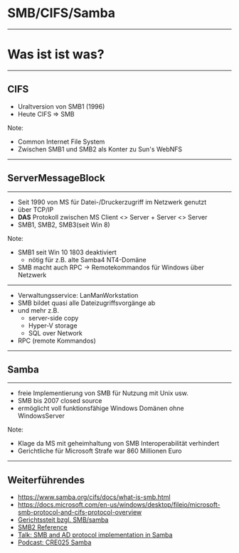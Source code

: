 # SMB/CIFS/Samba

---

# Was ist ist was?

---

## CIFS
- Uraltversion von SMB1 (1996)
- Heute CIFS => SMB

Note:

- Common Internet File System
- Zwischen SMB1 und SMB2 als Konter zu Sun's WebNFS 

---

## **S**erver**M**essage**B**lock

---

- Seit 1990 von MS für Datei-/Druckerzugriff im Netzwerk genutzt
- über TCP/IP
- **DAS** Protokoll zwischen MS Client <> Server + Server <> Server
- SMB1, SMB2, SMB3(seit Win 8)

Note:

- SMB1 seit Win 10 1803 deaktiviert
    - nötig für z.B. alte Samba4 NT4-Domäne
- SMB macht auch RPC -> Remotekommandos für Windows über Netzwerk

---

- Verwaltungsservice: LanManWorkstation
- SMB bildet quasi alle Dateizugriffsvorgänge ab
- und mehr z.B. 
    - server-side copy
    - Hyper-V storage
    - SQL over Network
- RPC (remote Kommandos)

---

## Samba

---

- freie Implementierung von SMB für Nutzung mit Unix usw.
- SMB bis 2007 closed source
- ermöglicht voll funktionsfähige Windows Domänen ohne WindowsServer

Note:

- Klage da MS mit geheimhaltung von SMB Interoperabilität verhindert
- Gerichtliche für Microsoft Strafe war 860 Millionen Euro

---

## Weiterführendes
- https://www.samba.org/cifs/docs/what-is-smb.html
- https://docs.microsoft.com/en-us/windows/desktop/fileio/microsoft-smb-protocol-and-cifs-protocol-overview
- [Gerichtssteit bzgl. SMB/samba](https://fsfe.org/activities/ms-vs-eu/ms-vs-eu.de.html)
- [SMB2 Reference](https://msdn.microsoft.com/en-us/library/cc246488.aspx)
- [Talk: SMB and AD protocol implementation in Samba](https://www.youtube.com/watch?v=jWJKxAHq0X8)
- [Podcast: CRE025 Samba](https://cre.fm/cre025-samba)
